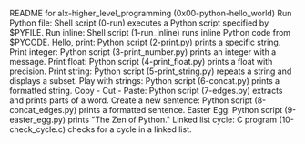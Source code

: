 README for alx-higher_level_programming (0x00-python-hello_world)
Run Python file: Shell script (0-run) executes a Python script specified by $PYFILE.
Run inline: Shell script (1-run_inline) runs inline Python code from $PYCODE.
Hello, print: Python script (2-print.py) prints a specific string.
Print integer: Python script (3-print_number.py) prints an integer with a message.
Print float: Python script (4-print_float.py) prints a float with precision.
Print string: Python script (5-print_string.py) repeats a string and displays a subset.
Play with strings: Python script (6-concat.py) prints a formatted string.
Copy - Cut - Paste: Python script (7-edges.py) extracts and prints parts of a word.
Create a new sentence: Python script (8-concat_edges.py) prints a formatted sentence.
Easter Egg: Python script (9-easter_egg.py) prints "The Zen of Python."
Linked list cycle: C program (10-check_cycle.c) checks for a cycle in a linked list.
